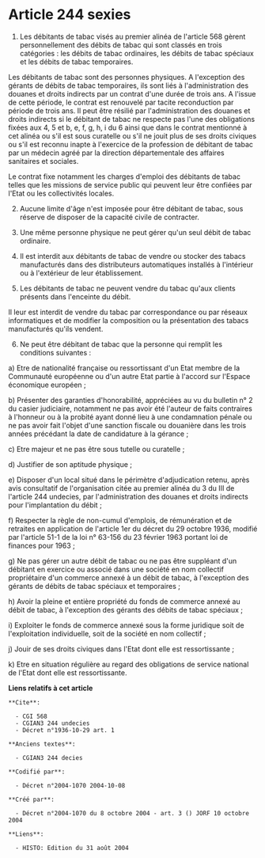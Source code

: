 # Article 244 sexies

1. Les débitants de tabac visés au premier alinéa de l'article 568 gèrent personnellement des débits de tabac qui sont
classés en trois catégories : les débits de tabac ordinaires, les débits de tabac spéciaux et les débits de tabac
temporaires.

Les débitants de tabac sont des personnes physiques. A l'exception des gérants de débits de tabac temporaires, ils sont liés
à l'administration des douanes et droits indirects par un contrat d'une durée de trois ans. A l'issue de cette période, le
contrat est renouvelé par tacite reconduction par période de trois ans. Il peut être résilié par l'administration des douanes
et droits indirects si le débitant de tabac ne respecte pas l'une des obligations fixées aux 4, 5 et b, e, f, g, h, i du 6
ainsi que dans le contrat mentionné à cet alinéa ou s'il est sous curatelle ou s'il ne jouit plus de ses droits civiques ou
s'il est reconnu inapte à l'exercice de la profession de débitant de tabac par un médecin agréé par la direction
départementale des affaires sanitaires et sociales.

Le contrat fixe notamment les charges d'emploi des débitants de tabac telles que les missions de service public qui peuvent
leur être confiées par l'Etat ou les collectivités locales.

2. Aucune limite d'âge n'est imposée pour être débitant de tabac, sous réserve de disposer de la capacité civile de
contracter.

3. Une même personne physique ne peut gérer qu'un seul débit de tabac ordinaire.

4. Il est interdit aux débitants de tabac de vendre ou stocker des tabacs manufacturés dans des distributeurs automatiques
installés à l'intérieur ou à l'extérieur de leur établissement.

5. Les débitants de tabac ne peuvent vendre du tabac qu'aux clients présents dans l'enceinte du débit.

Il leur est interdit de vendre du tabac par correspondance ou par réseaux informatiques et de modifier la composition ou la
présentation des tabacs manufacturés qu'ils vendent.

6. Ne peut être débitant de tabac que la personne qui remplit les conditions suivantes :

a) Etre de nationalité française ou ressortissant d'un Etat membre de la Communauté européenne ou d'un autre Etat partie à
l'accord sur l'Espace économique européen ;

b) Présenter des garanties d'honorabilité, appréciées au vu du bulletin n° 2 du casier judiciaire, notamment ne pas avoir été
l'auteur de faits contraires à l'honneur ou à la probité ayant donné lieu à une condamnation pénale ou ne pas avoir fait
l'objet d'une sanction fiscale ou douanière dans les trois années précédant la date de candidature à la gérance ;

c) Etre majeur et ne pas être sous tutelle ou curatelle ;

d) Justifier de son aptitude physique ;

e) Disposer d'un local situé dans le périmètre d'adjudication retenu, après avis consultatif de l'organisation citée au
premier alinéa du 3 du III de l'article 244 undecies, par l'administration des douanes et droits indirects pour
l'implantation du débit ;

f) Respecter la règle de non-cumul d'emplois, de rémunération et de retraites en application de l'article 1er du décret du 29
octobre 1936, modifié par l'article 51-1 de la loi n° 63-156 du 23 février 1963 portant loi de finances pour 1963 ;

g) Ne pas gérer un autre débit de tabac ou ne pas être suppléant d'un débitant en exercice ou associé dans une société en nom
collectif propriétaire d'un commerce annexé à un débit de tabac, à l'exception des gérants de débits de tabac spéciaux et
temporaires ;

h) Avoir la pleine et entière propriété du fonds de commerce annexé au débit de tabac, à l'exception des gérants des débits
de tabac spéciaux ;

i) Exploiter le fonds de commerce annexé sous la forme juridique soit de l'exploitation individuelle, soit de la société en
nom collectif ;

j) Jouir de ses droits civiques dans l'Etat dont elle est ressortissante ;

k) Etre en situation régulière au regard des obligations de service national de l'Etat dont elle est ressortissante.

**Liens relatifs à cet article**

	**Cite**:

	  - CGI 568
	  - CGIAN3 244 undecies
	  - Décret n°1936-10-29 art. 1

	**Anciens textes**:

	  - CGIAN3 244 decies

	**Codifié par**:

	  - Décret n°2004-1070 2004-10-08

	**Créé par**:

	  - Décret n°2004-1070 du 8 octobre 2004 - art. 3 () JORF 10 octobre 2004

	**Liens**:

	  - HISTO: Edition du 31 août 2004
